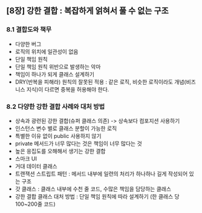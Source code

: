 ## [8장] 강한 결합 : 복잡하게 얽혀서 풀 수 없는 구조
### 8.1 결합도와 책무
- 다양한 버그
- 로직의 위치에 일관성이 없음
- 단일 책임 원칙
- 단일 책임 원칙 위반으로 발생하는 악마
- 책임이 하나가 되게 클래스 설계하기
- DRY(반복을 피해라) 원칙의 잘못된 적용 : 같은 로직, 비슷한 로직이라도 개념(비즈니스 지식)이 다르면 중복을 허용해야 한다. 

### 8.2 다양한 강한 결합 사례와 대처 방법 
- 상속과 광련된 강한 결합(슈퍼 클래스 의존) -> 상속보다 컴포지션 사용하기
- 인스턴스 변수 별로 클래스 분할이 가능한 로직
- 특별한 이유 없이 public 사용하지 않기
- private 메서드가 너무 많다는 것은 책임이 너무 많다는 것
- 높은 응집도를 오해해서 생기는 강한 결합
- 스마크 UI
- 거대 데이터 클래스
- 트랜잭션 스트립트 패턴 : 메서드 내부에 일련의 처리가 하나하나 길게 작성되어 있는 구조
- 갓 클래스 : 클래스 내부에 수천 줄 코드, 수많은 책임을 담당하는 클래스
- 강한 결합 클래스 대처 방법 : 단일 책임 원칙에 따라 설계하기 (한 클래스 당 100~200줄 코드)